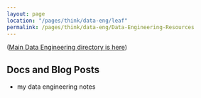 ```yaml
---
layout: page
location: "/pages/think/data-eng/leaf"
permalink: /pages/think/data-eng/Data-Engineering-Resources
---
```


([Main Data Engineering directory is here](/pages/think/Data-Engineering))

## Docs and Blog Posts

- my data engineering notes

